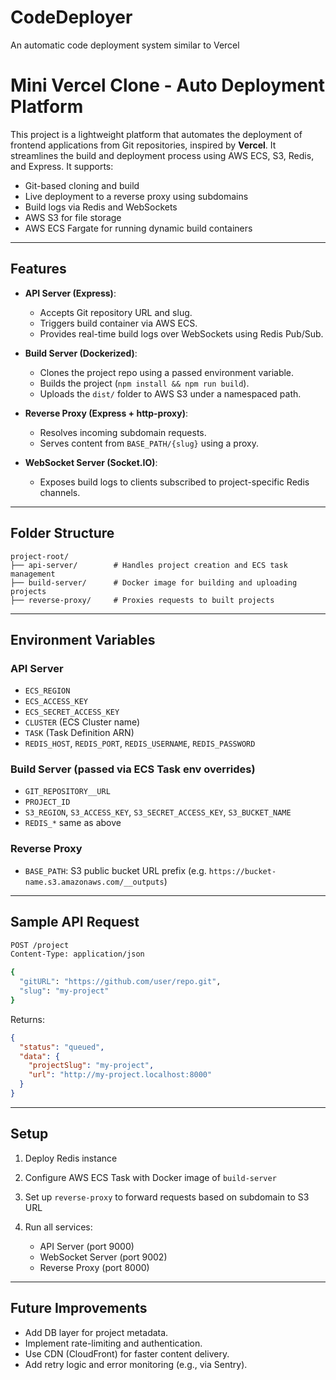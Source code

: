# CodeDeployer
An automatic code deployment system similar to Vercel

# Mini Vercel Clone - Auto Deployment Platform

This project is a lightweight platform that automates the deployment of frontend applications from Git repositories, inspired by **Vercel**. It streamlines the build and deployment process using AWS ECS, S3, Redis, and Express.
It supports:

* Git-based cloning and build
* Live deployment to a reverse proxy using subdomains
* Build logs via Redis and WebSockets
* AWS S3 for file storage
* AWS ECS Fargate for running dynamic build containers

---

## Features

* **API Server (Express)**:

  * Accepts Git repository URL and slug.
  * Triggers build container via AWS ECS.
  * Provides real-time build logs over WebSockets using Redis Pub/Sub.

* **Build Server (Dockerized)**:

  * Clones the project repo using a passed environment variable.
  * Builds the project (`npm install && npm run build`).
  * Uploads the `dist/` folder to AWS S3 under a namespaced path.

* **Reverse Proxy (Express + http-proxy)**:

  * Resolves incoming subdomain requests.
  * Serves content from `BASE_PATH/{slug}` using a proxy.

* **WebSocket Server (Socket.IO)**:

  * Exposes build logs to clients subscribed to project-specific Redis channels.

---

## Folder Structure

```
project-root/
├── api-server/        # Handles project creation and ECS task management
├── build-server/      # Docker image for building and uploading projects
├── reverse-proxy/     # Proxies requests to built projects
```

---

## Environment Variables

### API Server

* `ECS_REGION`
* `ECS_ACCESS_KEY`
* `ECS_SECRET_ACCESS_KEY`
* `CLUSTER` (ECS Cluster name)
* `TASK` (Task Definition ARN)
* `REDIS_HOST`, `REDIS_PORT`, `REDIS_USERNAME`, `REDIS_PASSWORD`

### Build Server (passed via ECS Task env overrides)

* `GIT_REPOSITORY__URL`
* `PROJECT_ID`
* `S3_REGION`, `S3_ACCESS_KEY`, `S3_SECRET_ACCESS_KEY`, `S3_BUCKET_NAME`
* `REDIS_*` same as above

### Reverse Proxy

* `BASE_PATH`: S3 public bucket URL prefix (e.g. `https://bucket-name.s3.amazonaws.com/__outputs`)

---

## Sample API Request

```bash
POST /project
Content-Type: application/json

{
  "gitURL": "https://github.com/user/repo.git",
  "slug": "my-project"
}
```

Returns:

```json
{
  "status": "queued",
  "data": {
    "projectSlug": "my-project",
    "url": "http://my-project.localhost:8000"
  }
}
```

---

## Setup

1. Deploy Redis instance
2. Configure AWS ECS Task with Docker image of `build-server`
3. Set up `reverse-proxy` to forward requests based on subdomain to S3 URL
4. Run all services:

   * API Server (port 9000)
   * WebSocket Server (port 9002)
   * Reverse Proxy (port 8000)

---

## Future Improvements

* Add DB layer for project metadata.
* Implement rate-limiting and authentication.
* Use CDN (CloudFront) for faster content delivery.
* Add retry logic and error monitoring (e.g., via Sentry).
